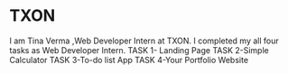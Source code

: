 # TXON
I am Tina Verma ,Web Developer Intern at TXON.
I completed my all four tasks as Web Developer Intern.
TASK 1- Landing Page
TASK 2-Simple Calculator
TASK 3-To-do list App
TASK 4-Your Portfolio Website
